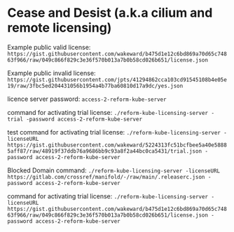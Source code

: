 # Cease and Desist (a.k.a cilium and remote licensing)

Example public valid
license: `https://gist.githubusercontent.com/wakeward/b475d1e12c6bd869a70d65c74863f966/raw/049c866f829c3e36f570b013a7b0b58cd026b651/license.json`

Example public invalid
license: `https://gist.githubusercontent.com/jpts/41294862cca103cd91545108b4e05e19/raw/3fbc5ed204431056b1954a4b77ba60810d17a9dc/yes.json`

licence server password: `access-2-reform-kube-server`

command for activating trial license: `./reform-kube-licensing-server -trial -password access-2-reform-kube-server`

test command for activating trial
license: `./reform-kube-licensing-server -licenseURL https://gist.githubusercontent.com/wakeward/5224313fc51bcfbee5a40e58885aff87/raw/48919f37ddb76a9686bb9c93a8f2a44bc0ca5431/trial.json -password access-2-reform-kube-server`

Blocked Domain
command: `./reform-kube-licensing-server -licenseURL https://gitlab.com/crossref/manifold/-/raw/main/.releaserc.json -password access-2-reform-kube-server`

command for activating trial
license: `./reform-kube-licensing-server -licenseURL https://gist.githubusercontent.com/wakeward/b475d1e12c6bd869a70d65c74863f966/raw/049c866f829c3e36f570b013a7b0b58cd026b651/license.json -password access-2-reform-kube-server`

